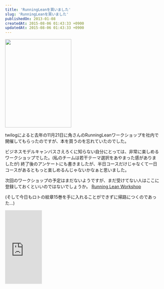 ```yaml
---
title: 'RunningLeanを買いました'
slug: 'RunningLeanを買いました'
publishedOn: 2013-01-08
createdAt: 2015-08-06 01:43:33 +0900
updatedAt: 2015-08-06 01:43:33 +0900
---
```

<a href="https://picasaweb.google.com/lh/photo/NcOlZKjqAES_NkHLaJ14pNMTjNZETYmyPJy0liipFm0?feat=embedwebsite"><img src="https://lh4.googleusercontent.com/-ysHU0AlASM8/UOwKwx84ymI/AAAAAAAAOiQ/UNWye37NWM0/s288/IMG_20130108_205016.jpg" height="288" width="216" /></a>

twilogによると去年の11月21日に角さんのRunningLeanワークショップを社内で開催してもらったのですが、本を買うのを忘れていたのでした。

ビジネスモデルキャンバスさえろくに知らない自分にとっては、非常に楽しめるワークショップでした。(私のチームは若干テーマ選択をあやまった感がありましたが)
終了後のアンケートにも書きましたが、半日コースだけじゃなくて一日コースがあるともっと楽しめるんじゃないかなぁと思いました。

次回のワークショップの予定はまだないようですが、まだ受けてない人はここに登録しておくといいのではないでしょうか。 [Running Lean Workshop](https://runninglean.doorkeeper.jp/)

(そして今日もロトの紋章15巻を手に入れることができずに帰路につくのであった…)

<iframe src="https://rcm-jp.amazon.co.jp/e/cm?lt1=_blank&bc1=000000&IS2=1&nou=1&bg1=FFFFFF&fc1=000000&lc1=0000FF&t=shucreamnet-22&o=9&p=8&l=as4&m=amazon&f=ifr&ref=ss_til&asins=4873115914" style="width:120px;height:240px;" scrolling="no" marginwidth="0" marginheight="0" frameborder="0"></iframe>
